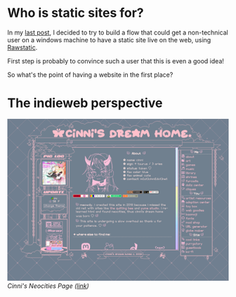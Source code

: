 # Who is static sites for?

In my [last post](/content/static_websites.md), I decided to try to build a flow that could get a non-technical user on a windows machine to have a static site live on the web, using [Rawstatic](/content/about_this_site.md).

First step is probably to convince such a user that this is even a good idea!

So what's the point of having a website in the first place?

# The indieweb perspective
![](/images/cinnishome.png)
_Cinni's Neocities Page ([link](https://cinni.net/))_
